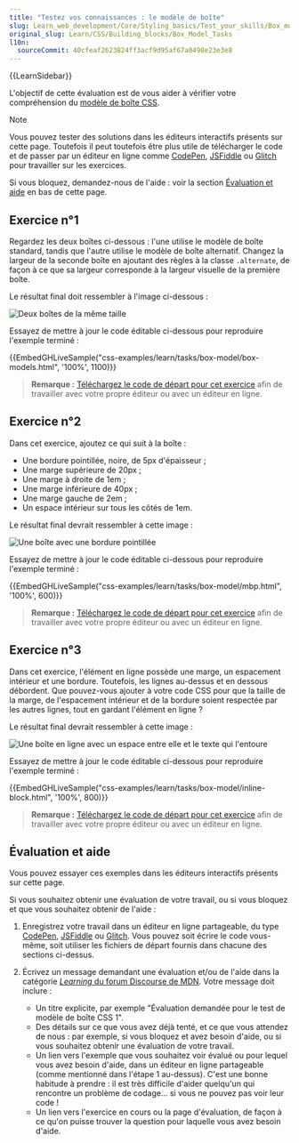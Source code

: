 ```yaml
---
title: "Testez vos connaissances : le modèle de boîte"
slug: Learn_web_development/Core/Styling_basics/Test_your_skills/Box_model
original_slug: Learn/CSS/Building_blocks/Box_Model_Tasks
l10n:
  sourceCommit: 40cfeaf2623824ff3acf9d95af67a0498e23e3e8
---
```


{{LearnSidebar}}

L'objectif de cette évaluation est de vous aider à vérifier votre compréhension du [modèle de boîte CSS](/fr/docs/Learn/CSS/Building_blocks/The_box_model).

> [!NOTE]
> Vous pouvez tester des solutions dans les éditeurs interactifs présents sur cette page. Toutefois il peut toutefois être plus utile de télécharger le code et de passer par un éditeur en ligne comme [CodePen](https://codepen.io/), [JSFiddle](https://jsfiddle.net/) ou [Glitch](https://glitch.com/) pour travailler sur les exercices.
>
> Si vous bloquez, demandez-nous de l'aide&nbsp;: voir la section [Évaluation et aide](#évaluation_et_aide) en bas de cette page.

## Exercice n°1

Regardez les deux boîtes ci-dessous&nbsp;: l'une utilise le modèle de boîte standard, tandis que l'autre utilise le modèle de boîte alternatif. Changez la largeur de la seconde boîte en ajoutant des règles à la classe `.alternate`, de façon à ce que sa largeur corresponde à la largeur visuelle de la première boîte.

Le résultat final doit ressembler à l'image ci-dessous&nbsp;:

![Deux boîtes de la même taille](mdn-box-model1.png)

Essayez de mettre à jour le code éditable ci-dessous pour reproduire l'exemple terminé&nbsp;:

{{EmbedGHLiveSample("css-examples/learn/tasks/box-model/box-models.html", '100%', 1100)}}

> **Remarque :** [Téléchargez le code de départ pour cet exercice](https://github.com/mdn/css-examples/blob/main/learn/tasks/box-model/box-models-download.html) afin de travailler avec votre propre éditeur ou avec un éditeur en ligne.

## Exercice n°2

Dans cet exercice, ajoutez ce qui suit à la boîte&nbsp;:

- Une bordure pointillée, noire, de 5px d'épaisseur&nbsp;;
- Une marge supérieure de 20px&nbsp;;
- Une marge à droite de 1em&nbsp;;
- Une marge inférieure de 40px&nbsp;;
- Une marge gauche de 2em&nbsp;;
- Un espace intérieur sur tous les côtés de 1em.

Le résultat final devrait ressembler à cette image&nbsp;:

![Une boîte avec une bordure pointillée](mdn-box-model2.png)

Essayez de mettre à jour le code éditable ci-dessous pour reproduire l'exemple terminé&nbsp;:

{{EmbedGHLiveSample("css-examples/learn/tasks/box-model/mbp.html", '100%', 600)}}

> **Remarque :** [Téléchargez le code de départ pour cet exercice](https://github.com/mdn/css-examples/blob/main/learn/tasks/box-model/mbp-download.html) afin de travailler avec votre propre éditeur ou avec un éditeur en ligne.

## Exercice n°3

Dans cet exercice, l'élément en ligne possède une marge, un espacement intérieur et une bordure. Toutefois, les lignes au-dessus et en dessous débordent. Que pouvez-vous ajouter à votre code CSS pour que la taille de la marge, de l'espacement intérieur et de la bordure soient respectée par les autres lignes, tout en gardant l'élément en ligne&nbsp;?

Le résultat final devrait ressembler à cette image&nbsp;:

![Une boîte en ligne avec un espace entre elle et le texte qui l'entoure](mdn-box-model3.png)

Essayez de mettre à jour le code éditable ci-dessous pour reproduire l'exemple terminé&nbsp;:

{{EmbedGHLiveSample("css-examples/learn/tasks/box-model/inline-block.html", '100%', 800)}}

> **Remarque :** [Téléchargez le code de départ pour cet exercice](https://github.com/mdn/css-examples/blob/main/learn/tasks/box-model/inline-block-download.html) afin de travailler avec votre propre éditeur ou avec un éditeur en ligne.

## Évaluation et aide

Vous pouvez essayer ces exemples dans les éditeurs interactifs présents sur cette page.

Si vous souhaitez obtenir une évaluation de votre travail, ou si vous bloquez et que vous souhaitez obtenir de l'aide&nbsp;:

1. Enregistrez votre travail dans un éditeur en ligne partageable, du type [CodePen](https://codepen.io/), [JSFiddle](https://jsfiddle.net/) ou [Glitch](https://glitch.com/). Vous pouvez soit écrire le code vous-même, soit utiliser les fichiers de départ fournis dans chacune des sections ci-dessus.
2. Écrivez un message demandant une évaluation et/ou de l'aide dans la catégorie [<i lang="en">Learning</i> du forum Discourse de MDN](https://discourse.mozilla.org/c/mdn/learn/250). Votre message doit inclure&nbsp;:

   - Un titre explicite, par exemple "Évaluation demandée pour le test de modèle de boîte CSS 1".
   - Des détails sur ce que vous avez déjà tenté, et ce que vous attendez de nous&nbsp;: par exemple, si vous bloquez et avez besoin d'aide, ou si vous souhaitez obtenir une évaluation de votre travail.
   - Un lien vers l'exemple que vous souhaitez voir évalué ou pour lequel vous avez besoin d'aide, dans un éditeur en ligne partageable (comme mentionné dans l'étape 1 au-dessus). C'est une bonne habitude à prendre&nbsp;: il est très difficile d'aider quelqu'un qui rencontre un problème de codage… si vous ne pouvez pas voir leur code&nbsp;!
   - Un lien vers l'exercice en cours ou la page d'évaluation, de façon à ce qu'on puisse trouver la question pour laquelle vous avez besoin d'aide.
